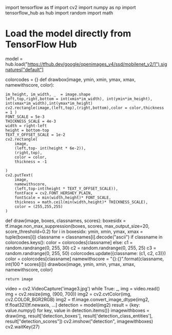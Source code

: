 import tensorflow as tf
import cv2
import numpy as np
import tensorflow_hub as hub
import random
import math

# Load the model directly from TensorFlow Hub
model = hub.load("https://tfhub.dev/google/openimages_v4/ssd/mobilenet_v2/1").signatures["default"]

colorcodes = {}
def drawbox(image, ymin, xmin, ymax, xmax, namewithscore, color):
    
    im_height, im_width, _  = image.shape
    left,top,right,bottom = int(xmin*im_width), int(ymin*im_height), int(xmax*im_width),int(ymax*im_height)
    cv2.rectangle(image,(left,top),(right,bottom),color = color,thickness = 1 )
    FONT_SCALE = 5e-3
    THICKNESS_SCALE = 4e-3
    width = right-left
    height = bottom-top
    TEXT_Y_OFFSET_SCALE = 1e-2
    cv2.rectangle(
        image,
        (left,top- int(height * 6e-2)),
        (right,top),
        color = color,
        thickness = -1
        
    )
    cv2.putText(
        image,
        namewithscore,
        (left,top-int(height * TEXT_Y_OFFSET_SCALE)),
        fontFace = cv2.FONT_HERSHEY_PLAIN,
        fontScale = min(width,height)* FONT_SCALE,
        thickness = math.ceil(min(width,height)* THICKNESS_SCALE),
        color = (255,255,255)
    )
def draw(image, boxes, classnames, scores):
    boxesidx = tf.image.non_max_suppression(boxes, scores, max_output_size=20, score_threshold=0.2)
    for i in boxesidx:
        ymin, xmin, ymax, xmax = tuple(boxes[i])
        classname = classnames[i].decode("ascii")
        if classname in colorcodes.keys():
            color = colorcodes[classname]
        else:
            c1 = random.randrange(0, 255, 30)
            c2 = random.randrange(0, 255, 25)
            c3 = random.randrange(0, 255, 50)
            colorcodes.update({classname: (c1, c2, c3)})
            color = colorcodes[classname]
        namewithscore = "{}:{}".format(classname, int(100 * scores[i]))
        drawbox(image, ymin, xmin, ymax, xmax, namewithscore, color)

    return image

video = cv2.VideoCapture('image3.jpg')
while True:
    _, img = video.read()
    img = cv2.resize(img, (900, 700))
    img2 = cv2.cvtColor(img, cv2.COLOR_BGR2RGB)
    img2 = tf.image.convert_image_dtype(img2, tf.float32)[tf.newaxis, ...]
    detection = model(img2)
    result = {key: value.numpy() for key, value in detection.items()}
    imagewithboxes = draw(img, result['detection_boxes'], result['detection_class_entities'], result["detection_scores"])
    cv2.imshow("detection", imagewithboxes)
    cv2.waitKey(27)
    
